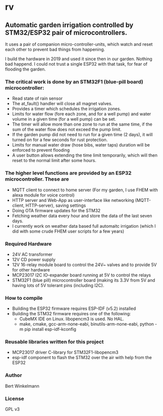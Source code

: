 # rv

## Automatic garden irrigation controlled by STM32/ESP32 pair of microcontrollers.

 It uses a pair of companion micro-controller-units, which watch and reset each other to prevent bad things from happening.
 
 I build the hardware in 2019 and used it since then in our garden. Nothing bad happend. I could not trust a single ESP32 with that task, for fear of flooding the garden.
 
### The critical work is done by an STM32F1 (blue-pill board) microcontroller:
 * Read state of rain sensor
 * The at_fault() handler will close all magnet valves.
 * Provides a timer which schedules the irrigation zones.
 * Limits for water flow (fore each zone, and for a well pump) and water volume in a given time (for a well pump) can be set.
 * The timer will allow more than one zone to run at the same time, if the sum of the water flow does not exceed the pump limit.
 * If the garden pump did not need to run for a given time (2 days), it will turned on for a few seconds for rust protection.
 * Limits for manual water draw (hose bibs, water taps) duration will be enforced to prevent flooding
 * A user button allows extending the time limit temporarily, which will then reset to the normal limit after some hours.
        
### The higher level functions are provided by an ESP32 microcontroller. These are
 * MQTT client to connect to home server (For my garden, I use FHEM with alexa module for voice control)
 * HTTP server and Web-App as user-interface like networking (MQTT-client, HTTP-server), saving settings
 * Doing OTA firmware updates for the STM32
 * Fetching weather data every hour and store the data of the last seven days.
 * I currently work on weather data based full automaitc irrigation (which I did with some crude FHEM user scripts for a few years)
    
    
### Required Hardware
* 24V AC transformer
* 12V CD power supply
* 12V 16-relay module board to control the 24V~ valves and to provide 5V for other hardware
* MCP23017 I2C IO-expander board running at 5V to control the relays
* STM32F1 (blue pill) microcontroller board (making its 3.3V from 5V and having lots of 5V tolerant pins (including I2C).

### How to compile
*  Building the ESP32 firmware requires ESP-IDF (v5.2) installed
*  Building the STM32 firmware requires one of the following:
   *  CubeMX IDE on Linux. libopencm3 is used. No HAL.
   *  make, cmake, gcc-arm-none-eabi, binutils-arm-none-eabi, python -m pip install esp-idf-kconfig

### Reusable libraries written for this project
* MCP23017 driver C-library for STM32F1-libopencm3
* esp-idf component to flash the STM32 over the air with help from the ESP32

### Author
Bert Winkelmann

### License
GPL v3

